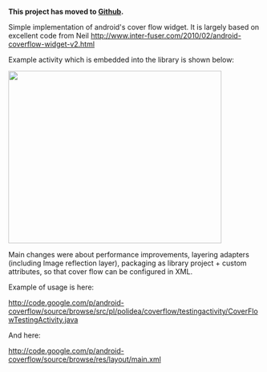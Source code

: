 **This project has moved to [Github](https://github.com/Polidea/android-coverflow).**

Simple implementation of android's cover flow widget. It is largely based on excellent  code from Neil
http://www.inter-fuser.com/2010/02/android-coverflow-widget-v2.html

Example activity which is embedded into the library is shown below:

<a href='http://www.youtube.com/watch?feature=player_embedded&v=TXIejVMUaS8' target='_blank'><img src='http://img.youtube.com/vi/TXIejVMUaS8/0.jpg' width='425' height=344 /></a>

Main changes were about performance improvements, layering adapters (including Image reflection layer), packaging as library project + custom attributes, so that cover flow can be configured in XML.

Example of usage is here:

http://code.google.com/p/android-coverflow/source/browse/src/pl/polidea/coverflow/testingactivity/CoverFlowTestingActivity.java

And here:

http://code.google.com/p/android-coverflow/source/browse/res/layout/main.xml
